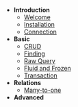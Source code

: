 
* **Introduction**
    * [Welcome](/)
    * [Installation](Installation.md)
    * [Connection](Connection.md)
* **Basic**
    * [CRUD](CRUD.md)
    * [Finding](Finding.md)
    * [Raw Query](Query.md)
    * [Fluid and Frozen](Fluid-and-Frozen.md)
    * [Transaction](Transaction.md)
* **Relations**     
    * [Many-to-one](Many-to-one.md)
* **Advanced**
